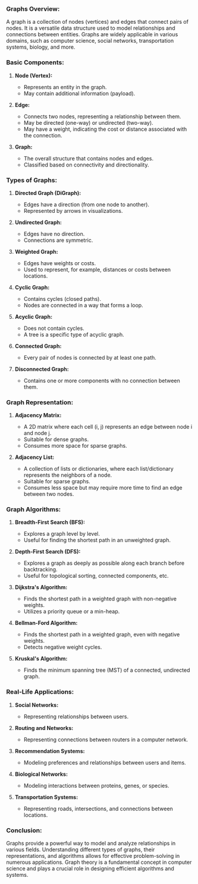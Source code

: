 ### Graphs Overview:

A graph is a collection of nodes (vertices) and edges that connect pairs of nodes. It is a versatile data structure used to model relationships and connections between entities. Graphs are widely applicable in various domains, such as computer science, social networks, transportation systems, biology, and more.

### Basic Components:

1. **Node (Vertex):**
   - Represents an entity in the graph.
   - May contain additional information (payload).

2. **Edge:**
   - Connects two nodes, representing a relationship between them.
   - May be directed (one-way) or undirected (two-way).
   - May have a weight, indicating the cost or distance associated with the connection.

3. **Graph:**
   - The overall structure that contains nodes and edges.
   - Classified based on connectivity and directionality.

### Types of Graphs:

1. **Directed Graph (DiGraph):**
   - Edges have a direction (from one node to another).
   - Represented by arrows in visualizations.

2. **Undirected Graph:**
   - Edges have no direction.
   - Connections are symmetric.

3. **Weighted Graph:**
   - Edges have weights or costs.
   - Used to represent, for example, distances or costs between locations.

4. **Cyclic Graph:**
   - Contains cycles (closed paths).
   - Nodes are connected in a way that forms a loop.

5. **Acyclic Graph:**
   - Does not contain cycles.
   - A tree is a specific type of acyclic graph.

6. **Connected Graph:**
   - Every pair of nodes is connected by at least one path.

7. **Disconnected Graph:**
   - Contains one or more components with no connection between them.

### Graph Representation:

1. **Adjacency Matrix:**
   - A 2D matrix where each cell (i, j) represents an edge between node i and node j.
   - Suitable for dense graphs.
   - Consumes more space for sparse graphs.

2. **Adjacency List:**
   - A collection of lists or dictionaries, where each list/dictionary represents the neighbors of a node.
   - Suitable for sparse graphs.
   - Consumes less space but may require more time to find an edge between two nodes.

### Graph Algorithms:

1. **Breadth-First Search (BFS):**
   - Explores a graph level by level.
   - Useful for finding the shortest path in an unweighted graph.

2. **Depth-First Search (DFS):**
   - Explores a graph as deeply as possible along each branch before backtracking.
   - Useful for topological sorting, connected components, etc.

3. **Dijkstra's Algorithm:**
   - Finds the shortest path in a weighted graph with non-negative weights.
   - Utilizes a priority queue or a min-heap.

4. **Bellman-Ford Algorithm:**
   - Finds the shortest path in a weighted graph, even with negative weights.
   - Detects negative weight cycles.

5. **Kruskal's Algorithm:**
   - Finds the minimum spanning tree (MST) of a connected, undirected graph.

### Real-Life Applications:

1. **Social Networks:**
   - Representing relationships between users.

2. **Routing and Networks:**
   - Representing connections between routers in a computer network.

3. **Recommendation Systems:**
   - Modeling preferences and relationships between users and items.

4. **Biological Networks:**
   - Modeling interactions between proteins, genes, or species.

5. **Transportation Systems:**
   - Representing roads, intersections, and connections between locations.

### Conclusion:

Graphs provide a powerful way to model and analyze relationships in various fields. Understanding different types of graphs, their representations, and algorithms allows for effective problem-solving in numerous applications. Graph theory is a fundamental concept in computer science and plays a crucial role in designing efficient algorithms and systems.
